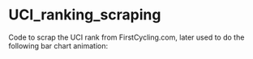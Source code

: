 # UCI_ranking_scraping

Code to scrap the UCI rank from FirstCycling.com, later used to do the following bar chart animation:

<div class="flourish-embed flourish-bar-chart-race" data-src="visualisation/786643"><script src="https://public.flourish.studio/resources/embed.js"></script></div>

